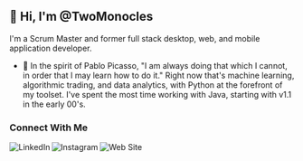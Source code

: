 ## 👋 Hi, I'm @TwoMonocles
I'm a Scrum Master and former full stack desktop, web, and mobile application developer.

- 🌱 In the spirit of Pablo Picasso, "I am always doing that which I cannot, in order that I may learn how to do it." 
Right now that's machine learning, algorithmic trading, and data analytics, with Python at the forefront of my toolset. I've spent the most time working with Java, starting with v1.1 in the early 00's.

### Connect With Me

[<img align="left" alt="LinkedIn" src="https://img.shields.io/badge/LinkedIn-0077B5?style=for-the-badge&logo=linkedin&logoColor=white"/>](https://www.linkedin.com/in/hireshaun)
[<img align="left" alt="Instagram" src="https://img.shields.io/badge/Instagram-E4405F?style=for-the-badge&logo=instagram&logoColor=white"/>](https://www.instagram.com/joefission/)
[<img align="left" alt="Web Site" src="https://img.shields.io/badge/Wordpress-21759B?style=for-the-badge&logo=wordpress&logoColor=white"/>](https://www.shaun-taylor.com)



